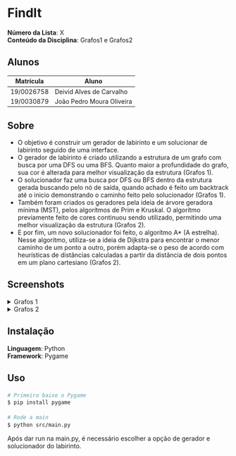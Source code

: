 # FindIt

**Número da Lista**: X<br>
**Conteúdo da Disciplina**: Grafos1 e Grafos2<br>

## Alunos
|Matrícula | Aluno |
| -- | -- |
| 19/0026758  |  Deivid Alves de Carvalho  |
| 19/0030879  |  João Pedro Moura Oliveira |

## Sobre 
- O objetivo é construir um gerador de labirinto e um solucionar de labirinto seguido de uma interface.
- O gerador de labirinto é criado utilizando a estrutura de um grafo com busca por uma DFS ou uma BFS. Quanto maior a profundidade do grafo, sua cor é alterada para melhor visualização da estrutura (Grafos 1).
- O solucionador faz uma busca por DFS ou BFS dentro da estrutura gerada buscando pelo nó de saída, quando achado é feito um backtrack até o inicio demonstrando o caminho feito pelo solucionador (Grafos 1).
- Também foram criados os geradores pela ideia de árvore geradora mínima (MST), pelos algorítmos de Prim e Kruskal. O algorítmo previamente feito de cores continuou sendo utilizado, permitindo uma melhor visualização da estrutura (Grafos 2).
- E por fim, um novo solucionador foi feito, o algorítmo A\* (A estrelha). Nesse algorítmo, utiliza-se a ideia de Dijkstra para encontrar o menor caminho de um ponto a outro, porém adapta-se o peso de acordo com heurísticas de distâncias calculadas a partir da distância de dois pontos em um plano cartesiano (Grafos 2).

## Screenshots
<details>
<summary>Grafos 1</summary>

### Gerando labirintos (dfs e bfs)
<p>
    <img src="assets/dfsMaze.gif" width="400" height="400" />
    <img src="assets/bfsMaze.gif" width="400" height="400" />
</p>

### Resolvendo labirintos (dfs em uma bfs e bfs em uma dfs)
<p>
    <img src="assets/dfsSolver.gif" width="400" height="400" />
    <img src="assets/bfsSolver.gif" width="400" height="400" />
</p>
</details>

<details>
<summary open> Grafos 2</summary>

### Gerando labirintos (Prim e Kruskal)
<p>
    <img src="assets/prim.gif" width="400" height="400" />
    <img src="assets/kruskal.gif" width="400" height="400" />
</p>

### Resolvendo labirintos (A\* em um Prim)
<p>
    <img src="assets/aStar.gif" width="400" height="400" />
</p>

</details>

## Instalação 
**Linguagem**: Python<br>
**Framework**: Pygame<br>
 
## Uso 
```bash
# Primeiro baixe o Pygame
$ pip install pygame

# Rode a main
$ python src/main.py
```
Após dar run na main.py, é necessário escolher a opção de gerador e solucionador do labirinto.
